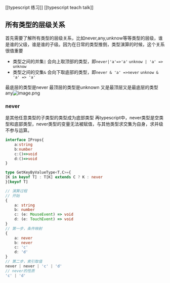 [[typescript 练习]]   [[typescript teach talk]]
## 所有类型的层级关系
首先需要了解所有类型的层级关系，比如never,any,unknow等等类型的层级，谁是谁的父级，谁是谁的子级。因为在日常的类型推倒，类型演算的时候，这个关系很值重要
- 类型之间的并集`|` 会向上取顶部的类型，即`never|'a'=>'a'`  `unknow | 'a' => unknow`
- 类型之间的交集`&` 会向下取底部的类型，即`never & 'a' =>never` `unknow & 'a' => 'a'`

最底层的类型是never 最顶层的类型是unknown 又是最顶层又是最底层的类型any![image.png](https://p3-juejin.byteimg.com/tos-cn-i-k3u1fbpfcp/2b639e1765924e39a439b87831966c5d~tplv-k3u1fbpfcp-zoom-in-crop-mark:1512:0:0:0.awebp)
### never 
是其他任意类型的子类型的类型成为底部类型
再typescript中，never类型是空类型和底部类型，never类型的变量无法被赋值，与其他类型求交集为自身，求并级不参与运算。
```typescript
interface IProps{
	a:string
	b:number
	c:()=>void
	d:()=>void
}

type GetKeyByValueType<T,C>={
[K in keyof T] : T[K] extends C ? K : never
}[keyof T]

// 演算过程
// 开始
{
    a: string
    b: number
    c: (e: MouseEvent) => void
    d: (e: TouchEvent) => void
}
// 第一步，条件映射
{
    a: never
    b: never
    c: 'c'
    d: 'd'
}
// 第二步，索引取值
never | never | 'c' | 'd'
// never的性质
'c' | 'd'

```

### 